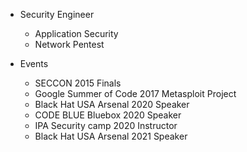 - Security Engineer
  - Application Security
  - Network Pentest

- Events
  - SECCON 2015 Finals
  - Google Summer of Code 2017 Metasploit Project
  - Black Hat USA Arsenal 2020 Speaker
  - CODE BLUE Bluebox 2020 Speaker
  - IPA Security camp 2020 Instructor
  - Black Hat USA Arsenal 2021 Speaker


<!---
tkmru/tkmru is a ✨ special ✨ repository because its `README.md` (this file) appears on your GitHub profile.
You can click the Preview link to take a look at your changes.
--->
